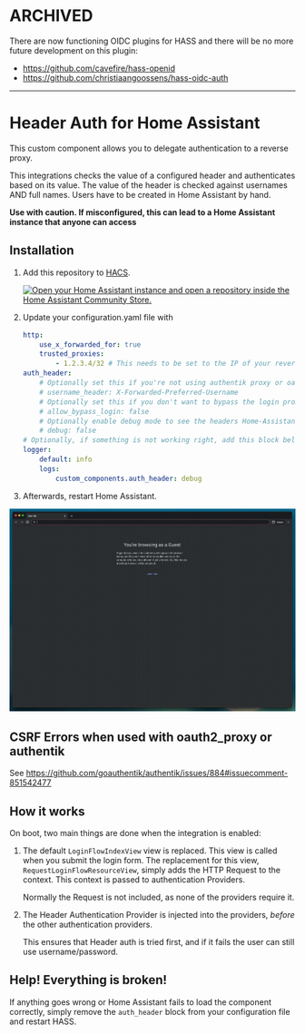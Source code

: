 # ARCHIVED

There are now functioning OIDC plugins for HASS and there will be no more future development on this plugin:

- https://github.com/cavefire/hass-openid
- https://github.com/christiaangoossens/hass-oidc-auth

---

# Header Auth for Home Assistant

This custom component allows you to delegate authentication to a reverse proxy.

This integrations checks the value of a configured header and authenticates based on its value. The value of the header is
checked against usernames AND full names. Users have to be created in Home Assistant by hand.

**Use with caution. If misconfigured, this can lead to a Home Assistant instance that anyone can access**

## Installation

1. Add this repository to [HACS](https://hacs.xyz/).

   [![Open your Home Assistant instance and open a repository inside the Home Assistant Community Store.](https://my.home-assistant.io/badges/hacs_repository.svg)](https://my.home-assistant.io/redirect/hacs_repository/?owner=BeryJu&repository=hass-auth-header&category=integration)


2. Update your configuration.yaml file with
    
    ```yaml
    http:
        use_x_forwarded_for: true
        trusted_proxies:
            - 1.2.3.4/32 # This needs to be set to the IP of your reverse proxy
    auth_header:
        # Optionally set this if you're not using authentik proxy or oauth2_proxy
        # username_header: X-Forwarded-Preferred-Username
        # Optionally set this if you don't want to bypass the login prompt
        # allow_bypass_login: false
        # Optionally enable debug mode to see the headers Home-Assistant gets
        # debug: false
    # Optionally, if something is not working right, add this block below to get more information
    logger:
        default: info
        logs:
            custom_components.auth_header: debug
    ```
3. Afterwards, restart Home Assistant.
    
![](./.github/demo.gif)

## CSRF Errors when used with oauth2_proxy or authentik

See https://github.com/goauthentik/authentik/issues/884#issuecomment-851542477

## How it works

On boot, two main things are done when the integration is enabled:

1. The default `LoginFlowIndexView` view is replaced. This view is called when you submit the login form. The replacement for this view, `RequestLoginFlowResourceView`, simply adds the HTTP Request to the context. This context is passed to authentication Providers.

    Normally the Request is not included, as none of the providers require it.

2. The Header Authentication Provider is injected into the providers, *before* the other authentication providers.

    This ensures that Header auth is tried first, and if it fails the user can still use username/password.


## Help! Everything is broken!

If anything goes wrong or Home Assistant fails to load the component correctly, simply remove the `auth_header` block from your configuration file and restart HASS.
